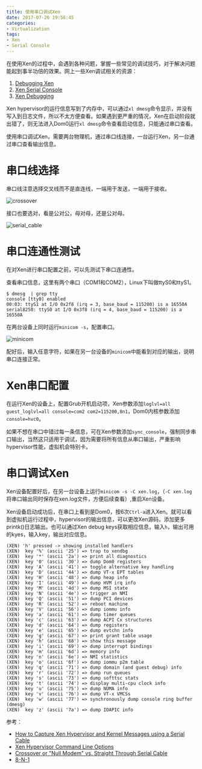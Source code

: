 ```yaml
---
title: 使用串口调试Xen
date: 2017-07-26 19:56:45
categories:
- Virtualization
tags:
- Xen
- Serial Console 
---
```


在使用Xen的过程中，会遇到各种问题，掌握一些常见的调试技巧，对于解决问题能起到事半功倍的效果。网上一些Xen调试相关的资源：

1. [Debugging Xen](https://wiki.xenproject.org/wiki/Debugging_Xen)
2. [Xen Serial Console](https://wiki.xenproject.org/wiki/Xen_Serial_Console)
3. [Xen Debugging](http://www-archive.xenproject.org/files/xensummit_intel09/xen-debugging.pdf)

Xen hypervisor的运行信息写到了内存中，可以通过`xl dmesg`命令显示，并没有写入到日志文件，所以不太方便查看。如果遇到更严重的情况，Xen在启动阶段就出错了，则无法进入Dom0运行`xl dmesg`命令查看启动信息，只能通过串口查看。

使用串口调试Xen，需要两台物理机，通过串口线连接，一台运行Xen，另一台通过串口查看输出信息。

<!-- more -->

# 串口线选择

串口线注意选择交叉线而不是直连线，一端用于发送，一端用于接收。

![crossover](http://7xtc3e.com1.z0.glb.clouddn.com/debug-xen-with-serial-console/crossover.png)

接口也要选对，看是公对公，母对母，还是公对母。

![serial_cable](http://7xtc3e.com1.z0.glb.clouddn.com/debug-xen-with-serial-console/seriale_cable.jpg)

# 串口连通性测试

在对Xen进行串口配置之前，可以先测试下串口连通性。

查看串口信息，这里有两个串口（COM1和COM2），Linux下叫做ttyS0和ttyS1。

```
$ dmesg  | grep tty
console [tty0] enabled
00:03: ttyS1 at I/O 0x2f8 (irq = 3, base_baud = 115200) is a 16550A
serial8250: ttyS0 at I/O 0x3f8 (irq = 4, base_baud = 115200) is a 16550A
```

在两台设备上同时运行`minicom -s`，配置串口。

![minicom](http://7xtc3e.com1.z0.glb.clouddn.com/debug-xen-with-serial-console/minicom.png)

配好后，输入任意字符，如果在另一台设备的`minicom`中能看到对应的输出，说明串口连接正常。

# Xen串口配置

在运行Xen的设备上，配置Grub开机启动项，Xen参数添加`loglvl=all guest_loglvl=all console=com2 com2=115200,8n1`，Dom0内核参数添加`console=hvc0`。

如果不想在串口中错过每一条信息，可在Xen参数添加`sync_console`，强制同步串口输出，当然这只适用于调试，因为需要将所有信息从串口输出，严重影响hypervisor性能，虚拟机会特别卡。

# 串口调试Xen

Xen设备配置好后，在另一台设备上运行`minicom -s -C xen.log`，（`-C xen.log`将串口输出同时保存在xen.log文件，方便后续查看）,重启Xen设备。

Xen设备启动成功后，在串口上看到是Dom0，按6次`Ctrl-a`进入Xen。就可以看到虚拟机运行过程中，hypervisor的输出信息，可以更改Xen源码，添加更多printk()日志输出。也可以通过Xen debug keys获取相应信息，输入`h`，输出可用的kyes，输入key，输出对应信息。

```
(XEN) 'h' pressed -> showing installed handlers
(XEN)  key '%' (ascii '25') => trap to xendbg
(XEN)  key '*' (ascii '2a') => print all diagnostics
(XEN)  key '0' (ascii '30') => dump Dom0 registers
(XEN)  key 'A' (ascii '41') => toggle alternative key handling
(XEN)  key 'D' (ascii '44') => dump VT-x EPT tables
(XEN)  key 'H' (ascii '48') => dump heap info
(XEN)  key 'I' (ascii '49') => dump HVM irq info
(XEN)  key 'M' (ascii '4d') => dump MSI state
(XEN)  key 'N' (ascii '4e') => trigger an NMI
(XEN)  key 'Q' (ascii '51') => dump PCI devices
(XEN)  key 'R' (ascii '52') => reboot machine
(XEN)  key 'V' (ascii '56') => dump iommu info
(XEN)  key 'a' (ascii '61') => dump timer queues
(XEN)  key 'c' (ascii '63') => dump ACPI Cx structures
(XEN)  key 'd' (ascii '64') => dump registers
(XEN)  key 'e' (ascii '65') => dump evtchn info
(XEN)  key 'g' (ascii '67') => print grant table usage
(XEN)  key 'h' (ascii '68') => show this message
(XEN)  key 'i' (ascii '69') => dump interrupt bindings
(XEN)  key 'm' (ascii '6d') => memory info
(XEN)  key 'n' (ascii '6e') => NMI statistics
(XEN)  key 'o' (ascii '6f') => dump iommu p2m table
(XEN)  key 'q' (ascii '71') => dump domain (and guest debug) info
(XEN)  key 'r' (ascii '72') => dump run queues
(XEN)  key 's' (ascii '73') => dump softtsc stats
(XEN)  key 't' (ascii '74') => display multi-cpu clock info
(XEN)  key 'u' (ascii '75') => dump NUMA info
(XEN)  key 'v' (ascii '76') => dump VT-x VMCSs
(XEN)  key 'w' (ascii '77') => synchronously dump console ring buffer (dmesg)
(XEN)  key 'z' (ascii '7a') => dump IOAPIC info
```

参考：

* [How to Capture Xen Hypervisor and Kernel Messages using a Serial Cable](https://en.opensuse.org/How_to_Capture_Xen_Hypervisor_and_Kernel_Messages_using_a_Serial_Cable)
* [Xen Hypervisor Command Line Options](https://xenbits.xen.org/docs/unstable/misc/xen-command-line.html)
* [Crossover or "Null Modem" vs. Straight Through Serial Cable](https://www.decisivetactics.com/support/view?article=crossover-or-null-modem-vs-straight-through-serial-cable)
* [8-N-1](https://en.wikipedia.org/wiki/8-N-1)
